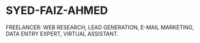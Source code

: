 # SYED-FAIZ-AHMED
FREELANCER: WEB RESEARCH, LEAD GENERATION, E-MAIL MARKETING, DATA ENTRY EXPERT, VIRTUAL ASSISTANT.
